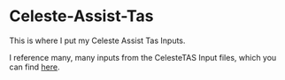 # Celeste-Assist-Tas
This is where I put my Celeste Assist Tas Inputs.

I reference many, many inputs from the CelesteTAS Input files, which you can find [here](https://github.com/VampireFlower/CelesteTAS).
